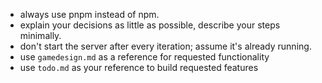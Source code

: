 - always use pnpm instead of npm.
- explain your decisions as little as possible, describe your steps minimally.
- don't start the server after every iteration; assume it's already running.
- use `gamedesign.md` as a reference for requested functionality
- use `todo.md` as your reference to build requested features